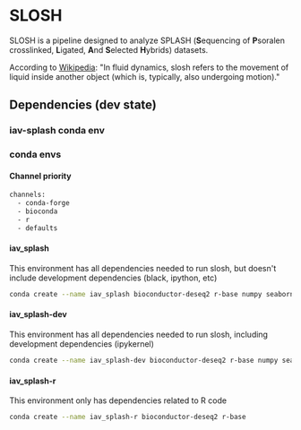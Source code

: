 # SLOSH
SLOSH is a pipeline designed to analyze SPLASH (**S**equencing of **P**soralen crosslinked, **L**igated, **A**nd **S**elected **H**ybrids) datasets.

According to [Wikipedia](https://en.wikipedia.org/wiki/Slosh_dynamics): "In fluid dynamics, slosh refers to the movement of liquid inside another object (which is, typically, also undergoing motion)."

## Dependencies (dev state)
### iav-splash conda env

### conda envs

#### Channel priority

```Bash
channels:
  - conda-forge
  - bioconda
  - r
  - defaults
```

#### iav_splash

This environment has all dependencies needed to run slosh, but doesn't include development dependencies (black, ipython, etc)

```Bash
conda create --name iav_splash bioconductor-deseq2 r-base numpy seaborn scipy circos
```

#### iav_splash-dev

This environment has all dependencies needed to run slosh, including development dependencies (ipykernel)

```Bash
conda create --name iav_splash-dev bioconductor-deseq2 r-base numpy seaborn scipy circos ipykernel black
```

#### iav_splash-r

This environment only has dependencies related to R code

```Bash
conda create --name iav_splash-r bioconductor-deseq2 r-base
```
